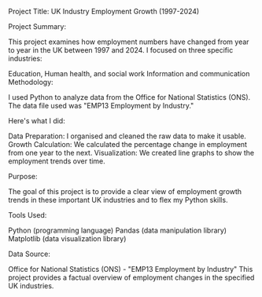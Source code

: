 Project Title: UK Industry Employment Growth (1997-2024)

Project Summary:

This project examines how employment numbers have changed from year to year in the UK between 1997 and 2024. I focused on three specific industries:

Education,
Human health, and social work
Information and communication
Methodology:

I used Python to analyze data from the Office for National Statistics (ONS). The data file used was "EMP13 Employment by Industry."

Here's what I did:

Data Preparation: I organised and cleaned the raw data to make it usable.
Growth Calculation: We calculated the percentage change in employment from one year to the next.
Visualization: We created line graphs to show the employment trends over time.

Purpose:

The goal of this project is to provide a clear view of employment growth trends in these important UK industries and to flex my Python skills.

Tools Used:

Python (programming language)
Pandas (data manipulation library)
Matplotlib (data visualization library)

Data Source:

Office for National Statistics (ONS) - "EMP13 Employment by Industry"
This project provides a factual overview of employment changes in the specified UK industries.
